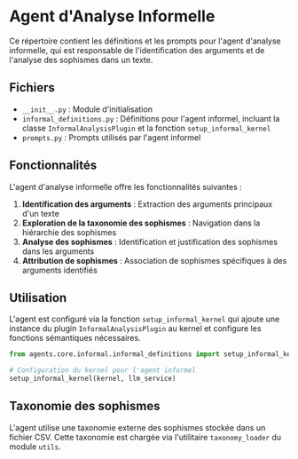 # Agent d'Analyse Informelle

Ce répertoire contient les définitions et les prompts pour l'agent d'analyse informelle, qui est responsable de l'identification des arguments et de l'analyse des sophismes dans un texte.

## Fichiers

- `__init__.py` : Module d'initialisation
- `informal_definitions.py` : Définitions pour l'agent informel, incluant la classe `InformalAnalysisPlugin` et la fonction `setup_informal_kernel`
- `prompts.py` : Prompts utilisés par l'agent informel

## Fonctionnalités

L'agent d'analyse informelle offre les fonctionnalités suivantes :

1. **Identification des arguments** : Extraction des arguments principaux d'un texte
2. **Exploration de la taxonomie des sophismes** : Navigation dans la hiérarchie des sophismes
3. **Analyse des sophismes** : Identification et justification des sophismes dans les arguments
4. **Attribution de sophismes** : Association de sophismes spécifiques à des arguments identifiés

## Utilisation

L'agent est configuré via la fonction `setup_informal_kernel` qui ajoute une instance du plugin `InformalAnalysisPlugin` au kernel et configure les fonctions sémantiques nécessaires.

```python
from agents.core.informal.informal_definitions import setup_informal_kernel

# Configuration du kernel pour l'agent informel
setup_informal_kernel(kernel, llm_service)
```

## Taxonomie des sophismes

L'agent utilise une taxonomie externe des sophismes stockée dans un fichier CSV. Cette taxonomie est chargée via l'utilitaire `taxonomy_loader` du module `utils`.